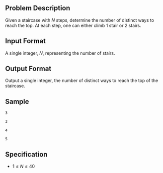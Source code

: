 ## Problem Description
Given a staircase with $N$ steps, determine the number of distinct ways to reach the top. At each step, one can either climb $1$ stair or $2$ stairs.

## Input Format
A single integer, $N$, representing the number of stairs.

## Output Format
Output a single integer, the number of distinct ways to reach the top of the staircase.

## Sample

```input1
3
```

```output1
3
```

```input2
4
```

```output2
5
```

## Specification
- $1 \leq N \leq 40$
